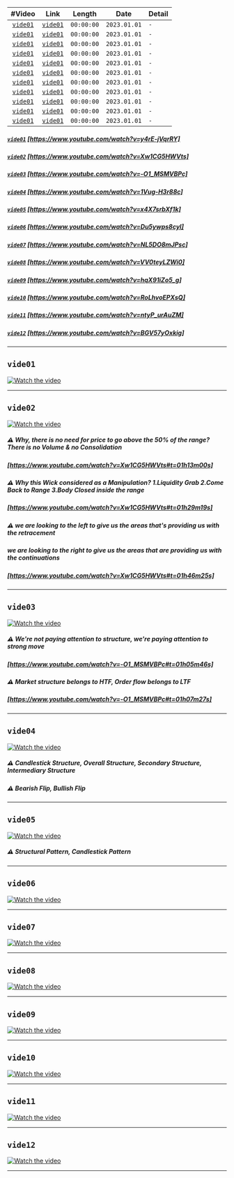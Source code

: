 | #Video | Link | Length | Date | Detail | 
| :---: | :---: | :---: | :---: | :--- |
| [`vide01`](#vide01) | [`vide01`](https://www.youtube.com/watch?v=y4rE-jVqrRY) | `00:00:00` | `2023.01.01` | `-` |
| [`vide01`](#vide01) | [`vide01`](https://www.youtube.com/watch?v=y4rE-jVqrRY) | `00:00:00` | `2023.01.01` | `-` |
| [`vide01`](#vide01) | [`vide01`](https://www.youtube.com/watch?v=y4rE-jVqrRY) | `00:00:00` | `2023.01.01` | `-` |
| [`vide01`](#vide01) | [`vide01`](https://www.youtube.com/watch?v=y4rE-jVqrRY) | `00:00:00` | `2023.01.01` | `-` |
| [`vide01`](#vide01) | [`vide01`](https://www.youtube.com/watch?v=y4rE-jVqrRY) | `00:00:00` | `2023.01.01` | `-` |
| [`vide01`](#vide01) | [`vide01`](https://www.youtube.com/watch?v=y4rE-jVqrRY) | `00:00:00` | `2023.01.01` | `-` |
| [`vide01`](#vide01) | [`vide01`](https://www.youtube.com/watch?v=y4rE-jVqrRY) | `00:00:00` | `2023.01.01` | `-` |
| [`vide01`](#vide01) | [`vide01`](https://www.youtube.com/watch?v=y4rE-jVqrRY) | `00:00:00` | `2023.01.01` | `-` |
| [`vide01`](#vide01) | [`vide01`](https://www.youtube.com/watch?v=y4rE-jVqrRY) | `00:00:00` | `2023.01.01` | `-` |
| [`vide01`](#vide01) | [`vide01`](https://www.youtube.com/watch?v=y4rE-jVqrRY) | `00:00:00` | `2023.01.01` | `-` |
| [`vide01`](#vide01) | [`vide01`](https://www.youtube.com/watch?v=y4rE-jVqrRY) | `00:00:00` | `2023.01.01` | `-` |

##### [`vide01`](#vide01) [https://www.youtube.com/watch?v=y4rE-jVqrRY] 
##### [`vide02`](#vide02) [https://www.youtube.com/watch?v=Xw1CG5HWVts]     
##### [`vide03`](#vide03) [https://www.youtube.com/watch?v=-O1_MSMVBPc]     
##### [`vide04`](#vide04) [https://www.youtube.com/watch?v=1Vug-H3r88c]     
##### [`vide05`](#vide05) [https://www.youtube.com/watch?v=x4X7srbXf1k]     
##### [`vide06`](#vide06) [https://www.youtube.com/watch?v=Du5ywps8cyI]     
##### [`vide07`](#vide07) [https://www.youtube.com/watch?v=NL5DO8mJPsc]     
##### [`vide08`](#vide08) [https://www.youtube.com/watch?v=VV0teyLZWi0]     
##### [`vide09`](#vide09) [https://www.youtube.com/watch?v=hqX91iZo5_g]     
##### [`vide10`](#vide10) [https://www.youtube.com/watch?v=RoLhvoEPXsQ]     
##### [`vide11`](#vide11) [https://www.youtube.com/watch?v=ntyP_urAuZM]     
##### [`vide12`](#vide12) [https://www.youtube.com/watch?v=BGV57yOxkig]     
___  
## `vide01`
[![Watch the video](https://img.youtube.com/vi/y4rE-jVqrRY/hqdefault.jpg)](https://www.youtube.com/watch?v=y4rE-jVqrRY)  
___  
## `vide02`
[![Watch the video](https://img.youtube.com/vi/Xw1CG5HWVts/hqdefault.jpg)](https://www.youtube.com/watch?v=Xw1CG5HWVts)  
##### ⚠️ Why, there is no need for price to go above the 50% of the range?  There is no Volume & no Consolidation
##### [https://www.youtube.com/watch?v=Xw1CG5HWVts#t=01h13m00s]  

##### ⚠️ Why this Wick considered as a *Manipulation*? 1.Liquidity Grab 2.Come Back to Range 3.Body Closed inside the range
##### [https://www.youtube.com/watch?v=Xw1CG5HWVts#t=01h29m19s]  

##### ⚠️ we are looking to the left to give us the areas that's providing us with the retracement
#####    we are looking to the right to give us the areas that are providing us with the continuations
##### [https://www.youtube.com/watch?v=Xw1CG5HWVts#t=01h46m25s]  

___  
## `vide03`
[![Watch the video](https://img.youtube.com/vi/-O1_MSMVBPc/hqdefault.jpg)](https://www.youtube.com/watch?v=-O1_MSMVBPc)  
##### ⚠️ We're not paying attention to *structure*,  we're paying attention to *strong move*
##### [https://www.youtube.com/watch?v=-O1_MSMVBPc#t=01h05m46s]  

##### ⚠️ Market structure belongs to HTF, Order flow belongs to LTF
##### [https://www.youtube.com/watch?v=-O1_MSMVBPc#t=01h07m27s]  

___  
## `vide04`  
[![Watch the video](https://img.youtube.com/vi/1Vug-H3r88c/hqdefault.jpg)](https://www.youtube.com/watch?v=1Vug-H3r88c)  
##### ⚠️ Candlestick Structure, Overall Structure, Secondary Structure, Intermediary Structure
##### ⚠️ Bearish Flip, Bullish Flip
___  
## `vide05`  
[![Watch the video](https://img.youtube.com/vi/x4X7srbXf1k/hqdefault.jpg)](https://www.youtube.com/watch?v=x4X7srbXf1k)  
##### ⚠️ Structural Pattern, Candlestick Pattern
___  
## `vide06`  
[![Watch the video](https://img.youtube.com/vi/Du5ywps8cyI/hqdefault.jpg)](https://www.youtube.com/watch?v=Du5ywps8cyI)  
___  
## `vide07`  
[![Watch the video](https://img.youtube.com/vi/NL5DO8mJPsc/hqdefault.jpg)](https://www.youtube.com/watch?v=NL5DO8mJPsc)  
___  
## `vide08`  
[![Watch the video](https://img.youtube.com/vi/VV0teyLZWi0/hqdefault.jpg)](https://www.youtube.com/watch?v=VV0teyLZWi0)  
___  
## `vide09`  
[![Watch the video](https://img.youtube.com/vi/hqX91iZo5_g/hqdefault.jpg)](https://www.youtube.com/watch?v=hqX91iZo5_g)  
___  
## `vide10`  
[![Watch the video](https://img.youtube.com/vi/RoLhvoEPXsQ/hqdefault.jpg)](https://www.youtube.com/watch?v=RoLhvoEPXsQ)  
___  
## `vide11`  
[![Watch the video](https://img.youtube.com/vi/ntyP_urAuZM/hqdefault.jpg)](https://www.youtube.com/watch?v=ntyP_urAuZM)  
___  
## `vide12`  
[![Watch the video](https://img.youtube.com/vi/BGV57yOxkig/hqdefault.jpg)](https://www.youtube.com/watch?v=BGV57yOxkig)  
___  

